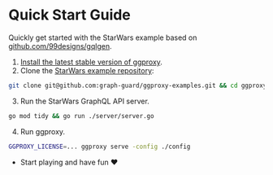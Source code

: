 # Quick Start Guide

Quickly get started with the StarWars example based on [github.com/99designs/gqlgen](https://github.com/99designs/gqlgen).

1. [Install the latest stable version of ggproxy](/installation).
2. Clone the [StarWars example repository](https://github.com/graph-guard/ggproxy-examples):
```bash
git clone git@github.com:graph-guard/ggproxy-examples.git && cd ggproxy-examples
```
3. Run the StarWars GraphQL API server.
```bash
go mod tidy && go run ./server/server.go
```
4. Run ggproxy.
```bash
GGPROXY_LICENSE=... ggproxy serve -config ./config
```
- Start playing and have fun ❤️